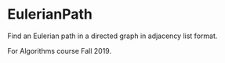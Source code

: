 # EulerianPath
Find an Eulerian path in a directed graph in adjacency list format.

For Algorithms course Fall 2019.
